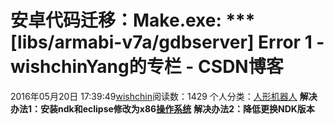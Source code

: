 # 安卓代码迁移：Make.exe: *** [libs/armabi-v7a/gdbserver] Error 1 - wishchinYang的专栏 - CSDN博客
2016年05月20日 17:39:49[wishchin](https://me.csdn.net/wishchin)阅读数：1429
个人分类：[人形机器人](https://blog.csdn.net/wishchin/article/category/5597059)
**解决办法1：安装ndk和eclipse修改为x86[操作系统](http://www.07net01.com/tags-%E6%93%8D%E4%BD%9C%E7%B3%BB%E7%BB%9F-0.html)**
**解决办法2：降低更换NDK版本**
